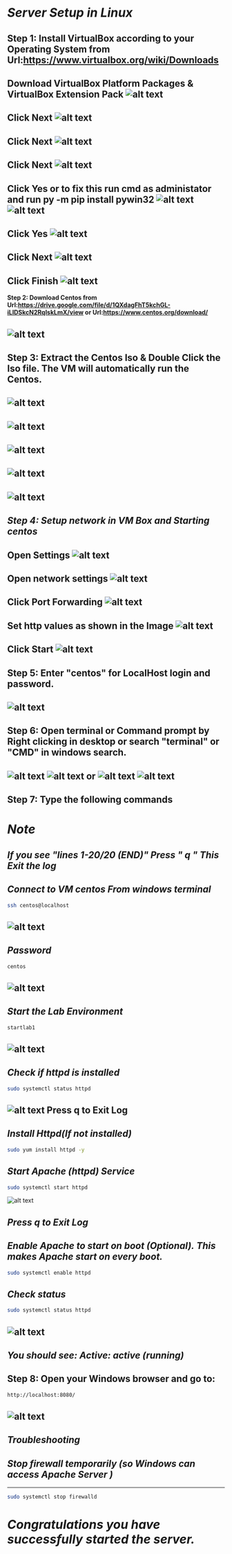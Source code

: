 # ***Server Setup in Linux***

**Step 1: Install VirtualBox according to your Operating System from Url:https://www.virtualbox.org/wiki/Downloads**
---
**Download VirtualBox Platform Packages \& VirtualBox Extension Pack**
![alt text](image.png)
---
**Click Next**
![alt text](image-3.png)
---
**Click Next**
![alt text](image-4.png)
---
**Click Next**
![alt text](image-17.png)
---
**Click Yes or to fix this run cmd as administator and run py -m pip install pywin32**
![alt text](image-18.png)
![alt text](image-31.png)
---
**Click Yes**
![alt text](image-5.png)
---
**Click Next**
![alt text](image-6.png)
---
**Click Finish**
![alt text](image-7.png)
---
**Step 2: Download Centos from Url:https://drive.google.com/file/d/1QXdagFhT5kchGL-iLlDSkcN2RqIskLmX/view or Url:https://www.centos.org/download/**

![alt text](image-16.png)
---
**Step 3: Extract the Centos Iso \& Double Click the Iso file. The VM will automatically run the Centos.**
---
![alt text](image-1.png)
---
![alt text](image-2.png)
---
![alt text](image-8.png)
---
![alt text](image-24.png)
---
![alt text](image-19.png)
---
***Step 4: Setup network in VM Box and Starting centos***
---
**Open Settings**
![alt text](image-20.png)
---
**Open network settings**
![alt text](image-21.png)
---
**Click Port Forwarding**
![alt text](image-22.png)
---
**Set http values as shown in the Image**
![alt text](image-23.png)
---
**Click Start**
![alt text](image-25.png)
---

**Step 5: Enter "centos" for LocalHost login and password.**
---
![alt text](image-10.png)
---

**Step 6: Open terminal or Command prompt by Right clicking in desktop or search "terminal" or "CMD" in windows search.**
---
![alt text](image-11.png)
![alt text](image-12.png)
**or**
![alt text](image-32.png)
![alt text](image-33.png)
---
**Step 7: Type the following commands**
---


# ***Note***

   ***If you see "lines 1-20/20 (END)" Press " q "***
   ***This Exit the log***
---


***Connect to VM centos From windows terminal***
---
```sh
ssh centos@localhost
```
![alt text](image-26.png)
---
***Password*** 
---
```sh
centos
```
![alt text](image-27.png)
---
***Start the Lab Environment*** 
---
```sh
startlab1
```
![alt text](image-13.png)
---

***Check if httpd is installed***
---
```sh
sudo systemctl status httpd
```
![alt text](image-28.png)
**Press q to Exit Log**
---

***Install Httpd(If not installed)***
---
```sh
sudo yum install httpd -y
```


***Start Apache (httpd) Service***
---
```sh
sudo systemctl start httpd
```
![alt text](image-29.png)

***Press q to Exit Log***
---

***Enable Apache to start on boot (Optional).***
***This makes Apache start on every boot.***
---
```sh
sudo systemctl enable httpd
```
***Check status***
---
```sh
sudo systemctl status httpd
```
![alt text](image-15.png)
---

***You should see:***
***Active: active (running)***
---

**Step 8: Open your Windows browser and go to:**
---
```sh
http://localhost:8080/
```
![alt text](image-14.png)
---

***Troubleshooting***
---
## *Stop firewall temporarily (so Windows can access Apache Server )*
---
```sh
sudo systemctl stop firewalld
```

***Congratulations you  have successfully started the server.***
===


